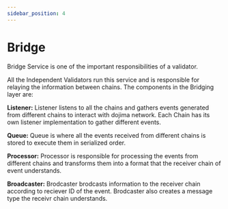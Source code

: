 ```yaml
---
sidebar_position: 4
---
```


<!-- @format -->

# Bridge

Bridge Service is one of the important responsibilities of a validator.

All the Independent Validators run this service and is responsible for relaying the information between chains. The components in the Bridging layer are:

**Listener:**
Listener listens to all the chains and gathers events generated from different chains to interact with dojima network. Each Chain has its own listener implementation to gather different events.

**Queue:**
Queue is where all the events received from different chains is stored to execute them in serialized order.

**Processor:**
Processor is responsible for processing the events from different chains and transforms them into a format that the receiver chain of event understands.

**Broadcaster:**
Brodcaster brodcasts information to the receiver chain according to reciever ID of the event. Brodcaster also creates a message type the receivr chain understands.
